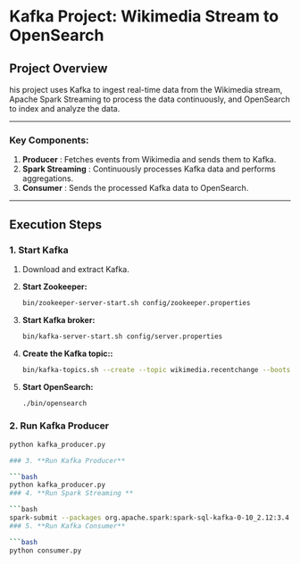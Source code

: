# Kafka Project: Wikimedia Stream to OpenSearch

## Project Overview

his project uses Kafka to ingest real-time data from the Wikimedia stream, Apache Spark Streaming to process the data continuously, and OpenSearch to index and analyze the data.

---


### Key Components:
1. **Producer** :  Fetches events from Wikimedia and sends them to Kafka.
2. **Spark Streaming** : Continuously processes Kafka data and performs aggregations.
3. **Consumer** : Sends the processed Kafka data to OpenSearch.

---

## Execution Steps

### 1. Start Kafka

1. Download and extract Kafka.

2. **Start Zookeeper:**
   ```bash
   bin/zookeeper-server-start.sh config/zookeeper.properties
3. **Start Kafka broker:**
   ```bash
   bin/kafka-server-start.sh config/server.properties
4. **Create the Kafka topic::**
   ```bash
   bin/kafka-topics.sh --create --topic wikimedia.recentchange --bootstrap-server localhost:9092
5. **Start OpenSearch:**
   ```bash
   ./bin/opensearch
   
### 2. **Run Kafka Producer**

   ```bash
   python kafka_producer.py

### 3. **Run Kafka Producer**

   ```bash
   python kafka_producer.py
### 4. **Run Spark Streaming **

   ```bash
   spark-submit --packages org.apache.spark:spark-sql-kafka-0-10_2.12:3.4.1 spark_streaming.py
### 5. **Run Kafka Consumer**

   ```bash
   python consumer.py





